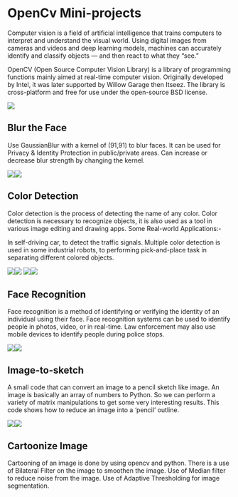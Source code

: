 # OpenCv Mini-projects

Computer vision is a field of artificial intelligence that trains computers to interpret and understand the visual world. Using digital images from cameras and videos and deep learning models, machines can accurately identify and classify objects — and then react to what they “see.”

OpenCV (Open Source Computer Vision Library) is a library of programming functions mainly aimed at real-time computer vision. Originally developed by Intel, it was later supported by Willow Garage then Itseez. The library is cross-platform and free for use under the open-source BSD license.

<img src="Assets/opencv.png"/>

## Blur the Face

Use GaussianBlur with a kernel of (91,91) to blur faces. It can be used for Privacy & Identity Protection in public/private areas. Can increase or decrease blur strength by changing the kernel.

<img src="Assets/download.jpg"><img src="Assets/blur.jpg">

## Color Detection

Color detection is the process of detecting the name of any color. Color detection is necessary to recognize objects, it is also used as a tool in various image editing and drawing apps. Some Real-world Applications:-

In self-driving car, to detect the traffic signals.
Multiple color detection is used in some industrial robots, to performing pick-and-place task in separating different colored objects.

<img src="Assets/scene.jpg"><img src="Assets/Screenshot (1306).png">
<img src="Assets/Screenshot (1305).png"><img src="Assets/Screenshot (1304).png">

## Face Recognition

Face recognition is a method of identifying or verifying the identity of an individual using their face. Face recognition systems can be used to identify people in photos, video, or in real-time. Law enforcement may also use mobile devices to identify people during police stops.

<img src="Assets/download.jpg"><img src="Assets/Front1.jpg">

## Image-to-sketch

A small code that can convert an image to a pencil sketch like image. An image is basically an array of numbers to Python. So we can perform a variety of matrix manipulations to get some very interesting results. This code shows how to reduce an image into a ‘pencil’ outline.

<img src="Assets/download1.jpeg"><img src="Assets/sketch.jpg">

## Cartoonize Image

Cartooning of an image is done by using opencv and python. There is a use of Bilateral Filter on the image to smoothen the image. Use of Median filter to reduce noise from the image. Use of Adaptive Thresholding for image segmentation.



